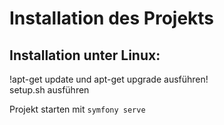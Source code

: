 # Installation des Projekts
## Installation unter Linux:

!apt-get update und apt-get upgrade ausführen!  
setup.sh ausführen  
  
Projekt starten mit `symfony serve`